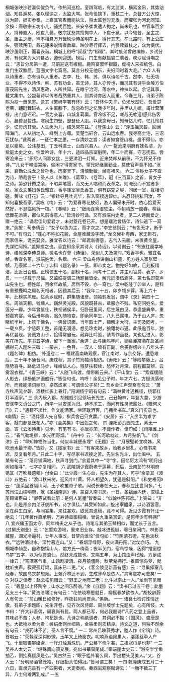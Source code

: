 <!-- { "loadSidebar": true } -->
桐城张映沙若瀛倜傥负气，作热河巡检。銮舆驾临，有太监某，横索金帛，其势汹汹。知县遁矣，张以理谕之，太监大骂。张命役擒下，重杖二十。总督方公大惊，以为颠，据实参奏。上嘉其官卑而能执法，将太监登时充发，而擢张为河北同知。余按：唐敬宗五坊小儿，骚扰百姓。长安令崔发遣人拘之，尚未讯也，中官率百余人，持棒直入，殴崔几薨。敬宗犹怒其擅拘中人，下崔于狱。以今较昔，圣主之圣，庸主之庸，岂不相悬万万哉映沙恃圣明在上，得行其志。在北路时，有上公庄头，强赎民田，戴花翎来说情者数辈。映沙尽行挥去，拘强赎者杖之，众为慑伏。映沙虽刚正，而喜诙谐。桐城土俗呼“叔叔”为“椒椒”。其时族弟曾敞编修，乡试分房，有叔某为大兴县丞，遵例迎送。榜后，门生有献狐裘二袭者。映沙赋诗嘲之云：“恩旨分房第一遭，马前迎送有椒椒。鹿鸣宴罢怀银器，虎榜人来捏纸包。白发门生双膝屈，蓝圈文字七篇高。莫言分校无他乐，夫妇同时着大毛。”
六O
人有以诗重者，亦有诗以人重者。古李、杜、韩、苏，俱以诗名千古。然李、杜无功业，不得不以诗传。韩、苏有功业，虽无诗，其人亦传也，而况其有诗乎金陵方伯康茂园先生，清风惠政，人所共知。在睢宁治河，落水中，神扶以起。余记其事，载文集中。公岂藉诗以传者哉然重其人，则其诗亦因人而重。今春三月，诗弟子陈熙为抄一册见寄。录其《繁峙学署有怀》云；“吾怀仲夫子，负米欣然归。吾爱楚老莱，翩跹舞斑衣。人生离膝下，忽忽欲何之忆我少年时，井里从儿嬉。甫壮营薄禄，出门意迟迟。一官为亲喜，山城复羁縻。官冷饭不足，嗟哉无蚱遗!感此伤客心，晨昏忍暂违。寒风生四壁，瑟瑟砭人肌。以我念母日，知母忆儿时。忆儿怜其少，忆母虑其衰。人生愿为儿，结念常在兹。”《登焦山》云：“浮玉摇天碧，回澜障海门。人从初地入，峰到上方尊。吴楚当轩合，云山远水吞。我寻高士宅，三诏石犹存。”此两首，一征仁孝之思，一存清妙之旨：读者如食绥山桃，虽不得仙，亦足以豪矣。公讳基田，丁丑科进士，山西兴县人。
六一
鳌沧来明府有妹名洁，为紫庭太史之女。性爱吟诗，年十六，适四品宗室魁明，年二十而寡，守志抚孤。尝寄沧来云；“织尽人间寡女丝，三更涕泪一灯知。近来焚却从前稿，不为怀兄不作诗。”“儿女干啼湿哭余，偷闲才得寄家书。望兄好继襄勤业，莫使官声竟不如。”沧来，襄勤公成龙之曾孙也，历宰吴下，清慎勤敏，绰有祖风。
六二
俗称女子不宜为诗，陋哉言乎！圣人以《关雎》、《葛覃》、《卷耳》，冠《三百篇》之首，皆女子之诗。第恐针黹之余，不暇弄笔墨，而又无人唱和而表章之，则淹没而不宣者多矣。家龙文弟妇黄氏雅宜、香亭篷室吴氏香宜，俱有窈窕之容，同居一室，互相切磋。黄咏《灯花》云：“银钍夺月吐光华，影入窗棂透碧纱。未忍轻挑私问汝，不知何喜报吾家。”吴咏《梅》云：“为爱春寒花放迟，游人偏采未开时。依心恰爱天然好，不忍临风折一枝。”《春晴》云：“细雨连宵湿软尘，今朝晴放一窗春。柳丝低舞花添笑，都似风前得意人。”皆清妙可诵。又有淑端内史者，见二人诗而爱之，赠一绝云：“诵君佳句爱君才，未对菱花卷已开。想是瑶池曾结伴，诗仙逃下一双来。”余按：苟奉倩云：“女子以色为主，而才次之。”李笠翁则云；“有色无才，断乎不可。”有句云：“蓬心不称如花貌，金屋难藏没字碑。”龙文候补粤西，家无担石，而家信来，诡云娶妾。雅宜答以诗云：“郎君新得意，志气入云骄。未置黄金屋，先谋贮阿娇。”盖揶揄之也。香宜知余采其诗入《诗话》，以诗谢云：“有志红窗学咏诗，绛帷深幸侍良师。微名也许登《诗话》，荣似儿夫及第时。”戏香亭也。雅宜名桢，香宜名蕙，淑端姓孟，名楷。
六三
梁山舟侍讲南山扫墓，见方姓人家张壁一帧，乃康熙二十六年丁卯科《题名录》一纸，即市卖之。物完好如故，且刻板精洁，比近日百倍。正榜仅五十名，副榜十名，同考十二房，并主司官爵、表字、乡贯，一一详载于尺幅。又监临提调三场题目皆全。解元於潜伍涵芬，第七名即查声山先生也。榜姓邱，百余年故纸，居然不毁，亦一奇也。梁中乾隆丁卯举人，是科有重预鹿鸣之周名天相者，因题其后云：“我年二十五，卯岁领乡荐。再上六十年，此榜实羔雁。忆余乡赋时，群集随诸彦。领袖鹤发翁，谓中《录》第四十二名。周翁天相，钱塘人。巍然灵光殿。风貌既甚古，章服亦不贱。私窃问姓名，爱莲分一瓣。少年曾筮仕，秩视诸侯半。归卧田里间，后生蔑由见。恭逢盛典举，重预嘉宾宴。今后卅年余，翁久随物变。即余同年生，八九已露电。乃于山人庐，忽睹纸半片。上镌千佛名，一佛曾识面。当年取士严，额解才大衍。主司及同考，一一载乡贯。字迹颇工整，首尾无漫漶。想见玲卖时，狼籍坊市遍。此纸逾百年，独再优昙现。贤哉方山子，拾得常自玩。藏弃比吟笺，装背作画卷。某也后进入，彰美在所先。率书五字诗，留下一重案。”余道：此与康熙年间，吴鳞潭祭酒在启圣祠掘得元人题名三碑：一蒙古，一色目，一汉人：皆有正副。余买得绍兴十八年朱子《题名碑》相仿。
补遗卷二
一
福建高南畴观察，官江南时，与余交好。遭患难后，三十年不通音问。庚戌秋，其子竹筠袖诗相访。《寿阳》云：“陟险攀藤上，吕晓势百寻。路危迟马步，峰峻怯人心。残梦扶鞍续，愁怀对月深。前程都莫辨，云雾湿衣襟。”《青玉峡》云：“人随飞鸟渡，僧带断云来。”《平山堂》云：“紫蝶缓随人影去，绿杨低护画船行。”皆佳句也。呜呼！余见公子时，年才六七，方疑流落何所，而竟能清词丽句，卓然成家；可谓佳公子矣!
二
吾乡金江声观察有句云：“萧寺秋声流夕磬，酒楼红影上春灯。”阳湖杨宇昭有句云：“满林黄叶通樵径，绕郭红灯半酒家。”
三
余丙辰入都，胡稚威引见徐坛长先生，己丑翰林，年登大耋，少游安溪李文贞公之门，所学一以安溪为归。诗不求工，而间有性灵流露处。《赠何义门》云：“通籍不求仕，作文能满家。坐环耽酒客，门拥卖书车。”真义门实录也。《幽情》云：“酒伴强人先自醉，棋兵舍己只贪赢。”《安居》云：“入坐半为求字客，敲门都是送花人。”亦《圭美集》中出色之句。
四
溧阳彭贲园先生，素无一面，寄《云溪诗集》见示。有笔有书，亦唐亦宋，不愧作者。佳句如：《雨阻淮上》云；“春气勒堤柳，水光团野烟。”《舟中》云：“长河欹枕过，片月贴帆飞。”《剑津》云：“早知神物终当化，何似丰城便永埋”《无题》云：“月展璧轮宜唤姊，风吹池水最干卿。”皆妙。又《接家书》云：“有客来故乡，贻我乡里札。心怪书来迟，反复看年月。”只此二十字，写尽家书迟接之苦。先生名光斗，出仕闽中。
五
某有句云：“落月铺满地，秋声寻到门。”余爱其中一“寻”字。因忆厉太鸿有“明月出树如相寻”，七字亦复相同。
六
武陵胡少霞蔚老于莲幕，死后，云南彭竹林明府镌其《万吹楼遗稿》付余曰：“此少霞一生心血，先生为存其人，可乎”余录其《渡口》五绝云：“渡口秋来树，迎风叶叶黄。怀人相望久，犹道是斜阳。”《和史梧冈》云：“蓬莱回首隔山河，王子吹笙帝子歌。闻说长春在天上，春秋应比世间多。”
七
苏州汪山樵明府，献《圣祖南巡》诗，蒙召入南书房。一日，圣祖坐内廷，取榻上册顾诸臣曰：“卿等试看此册：是何人笔墨”皆奏曰：“似翰林陈邦彦。”上笑曰：“非也。此是邦彦内弟汪俊所书，诗字俱佳。”其受知如此。旋出宰醴泉，以诗酒罢官。余在薛生白家，与同宴集，来往甚欢，欲觅其遗稿，竟不可得。近见少霞有怀汪一绝云：“几年著作直承明，万寿诗章御榻横。曾说九重亲赏识，是何年少有韩拥!”
八
宜兴储玉函太守，同年梅夫之从子也。诗笔与其弟玉琴相似，而尤长于五言。{过舅氏别业》云：“乞墅欢游地，重来旧业存。敲冰进孤艇，曝日聚闲门。林影深藏屋，湖光冷逼村。廿年人事改，昔梦向谁论”佳句如：“竹阴清石磴，花色淡秋衣。”“远钟清过水，深竹暮连山。”又：“春烟浮绿野，夜火满丹阳。”对仗亦巧。
九
桐城李仙芝，自称抱犊山人，馆方氏一梅斋；夜半关门，宿鸟惊噪，因得“推窗惊鸟梦”五字，以为似贾浪仙。然终未成篇也。又隔五年，为山馆虫声枨触，方足成一律云；“宵深寒气重，山馆剧凄清。夜月猿僵卧，秋萤鬼拥行。推窗惊鸟梦，就枕听虫声。寂寂孤灯烬，匡床已二更。”又，《客金陵见新燕有感》云：“寻巢择室几经春，故国乌衣梦想频。上苑乔林迁不到，生成薄命是依人。”其寓意亦可悲矣!
一O
对联之佳者：赵云松见赠云：“野王之地有二老；北斗以南止一人。”龙雨苍见赠云：“羲皇以上怀陶令；山水之间乐醉翁。”余《自题》云：“读书已过五千卷；此墨足支三十年。”黄浩浩啸江有句云：“花怯晓寒思就日，柳摇春梦欲依人。”胡蛟龄蔚人有句云：“前山暖日如修好，昨夜狂风尚贾余。”俱新。
一一
诸襄七检讨性情迂傲，有弟子求题图，先生开卷，见齐次风侍郎、周兰坡学士先题矣，心有所忮，大书曰：“齐大非吾偶，周衰尚有髭。两人都已写，何必我题诗!”凡药之登上品者，其味必不苦：人参、枸杞是也。凡诗之称绝调者，其词必不拗：《国风》、盛唐是也。大抵物以柔为贵：绫绢柔则丝细熟，金铁柔则质精良。诗文之道，何独不然余有句云：“良药味不苦，圣人言不腐。”
一二
常州吕映薇秀才，邀人作《帘钩》诗。首唱云：“荣戟深深钩影微，玉竿又上绮窗衣。呢喃燕语窥巢入，溶漾丝牵入户飞。十里钗镊攀络索，一厅灯烛落珠玑。严公幕下怜才甚，三挂冠巾是也非”
一三
吴谷人太史云：“纵殊画向鸦叉展，宛似书摹虿尾成。”秦端崖太史云：“游空半学鱼抽乙，倒挂真疑凤是么。”吴古然云；“眼于槛外看么凤，手出楼头见美人。”又，谷人云：“分明赌酒曾笼袖，仔细抬头怕碍冠。”皆可谓工矣！
一四
乾隆庚戌五月二十六日，直隶完县有一产四男者，大吏奏闻。秦西岩观察赋诗云：“一胎不数三丁异，八士何难两乳成。”
一五
